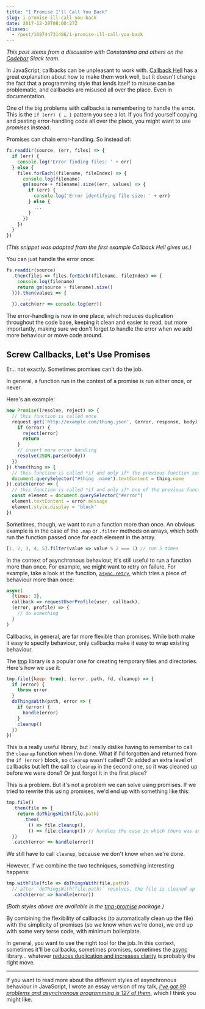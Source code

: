 ```yaml
---
title: "I Promise I'll Call You Back"
slug: i-promise-ill-call-you-back
date: 2017-12-20T08:00:27Z
aliases:
  - /post/168744731486/i-promise-ill-call-you-back
---
```


*This post stems from a discussion with Constantina and others on the [Codebar][] Slack team.*

In JavaScript, callbacks can be unpleasant to work with. [Callback Hell][] has a great explanation about how to make them work well, but it doesn't change the fact that a programming style that lends itself to misuse can be problematic, and callbacks are misused all over the place. Even in documentation.

One of the big problems with callbacks is remembering to handle the error. This is the `if (err) { … }` pattern you see a lot. If you find yourself copying and pasting error-handling code all over the place, you might want to use *promises* instead.

<!--more-->

Promises can chain error-handling. So instead of:

```javascript
fs.readdir(source, (err, files) => {
  if (err) {
    console.log('Error finding files: ' + err)
  } else {
    files.forEach((filename, fileIndex) => {
      console.log(filename)
      gm(source + filename).size((err, values) => {
        if (err) {
          console.log('Error identifying file size: ' + err)
        } else {
          ...
        }
      })
    })
  }
})
```

*(This snippet was adapted from the first example Callback Hell gives us.)*

You can just handle the error once:

```javascript
fs.readdir(source)
  .then(files => files.forEach((filename, fileIndex) => {
    console.log(filename)
    return gm(source + filename).size()
  })).then(values => {
      ...
  }).catch(err => console.log(err))
```

The error-handling is now in one place, which reduces duplication throughout the code base, keeping it clean and easier to read, but more importantly, making sure we don't forget to handle the error when we add more behaviour or move code around.

## Screw Callbacks, Let's Use Promises

Er… not exactly. Sometimes promises can't do the job.

In general, a function run in the context of a promise is run either once, or never.

Here's an example:

```javascript
new Promise((resolve, reject) => {
  // this function is called once
  request.get('http://example.com/thing.json', (error, response, body) => {
    if (error) {
      reject(error)
      return
    }
    // insert more error handling
    resolve(JSON.parse(body))
  })
}).then(thing => {
  // this function is called *if and only if* the previous function succeeded
  document.querySelector("#thing .name").textContent = thing.name
}).catch(error => {
  // this function is called *if and only if* one of the previous functions failed
  const element = document.querySelector("#error")
  element.textContent = error.message
  element.style.display = 'block'
})
```

Sometimes, though, we want to run a function more than once. An obvious example is in the case of the `.map` or `.filter` methods on arrays, which both run the function passed once for each element in the array.

```javascript
[1, 2, 3, 4, 5].filter(value => value % 2 === 1) // run 5 times
```

In the context of asynchronous behaviour, it's still useful to run a function more than once. For example, we might want to retry on failure. For example, take a look at the function, [`async.retry`][async.retry], which tries a piece of behaviour more than once:

```javascript
async(
  {times: 3},
  callback => requestUserProfile(user, callback),
  (error, profile) => {
    // do something
  }
)
```

Callbacks, in general, are far more flexible than promises. While both make it easy to specify behaviour, only callbacks make it easy to wrap existing behaviour.

The [tmp][] library is a popular one for creating temporary files and directories. Here's how we use it:

```javascript
tmp.file({keep: true}, (error, path, fd, cleanup) => {
  if (error) {
    throw error
  }
  doThingsWith(path, error => {
    if (error) {
      handle(error)
    }
    cleanup()
  })
})
```

This is a really useful library, but I really dislike having to remember to call the `cleanup` function when I'm done. What if I'd forgotten and returned from the `if (error)` block, so `cleanup` wasn't called? Or added an extra level of callbacks but left the call to `cleanup` in the second one, so it was cleaned up before we were done? Or just forgot it in the first place?

This is a problem. But it's not a problem we can solve using promises.  If we tried to rewrite this using promises, we'd end up with something like this:

```javascript
tmp.file()
  .then(file => {
    return doThingsWith(file.path)
      .then(
        () => file.cleanup(),
        () => file.cleanup()) // handles the case in which there was an error
  })
  .catch(error => handle(error))
```

We still have to call `cleanup`, because we don't know when we're done.

However, if we combine the two techniques, something interesting happens:

```javascript
tmp.withFile(file => doThingsWith(file.path))
  // after `doThingsWith(file.path)` resolves, the file is cleaned up
  .catch(error => handle(error))
```

*(Both styles above are available in the [tmp-promise][] package.)*

By combining the flexibility of callbacks (to automatically clean up the file) with the simplicity of promises (so we know when we're done), we end up with some very terse code, with minimum boilerplate.

In general, you want to use the right tool for the job. In this context, sometimes it'll be callbacks, sometimes promises, sometimes the [async][] library… whatever [reduces duplication and increases clarity][Four Elements of Simple Design] is probably the right move.

---

If you want to read more about the different styles of asynchronous behaviour in JavaScript, I wrote an essay version of my talk, *[I've got 99 problems and asynchronous programming is 127 of them][]*, which I think you might like.

[Codebar]: https://codebar.io/
[Callback Hell]: http://callbackhell.com/
[async.retry]: https://caolan.github.io/async/docs.html#retry
[tmp]: https://www.npmjs.com/package/tmp
[tmp-promise]: https://www.npmjs.com/package/tmp-promise
[async]: https://caolan.github.io/async/
[Four Elements of Simple Design]: http://blog.jbrains.ca/permalink/the-four-elements-of-simple-design
[I've got 99 problems and asynchronous programming is 127 of them]: https://noodlesandwich.com/talks/99-problems/essay
